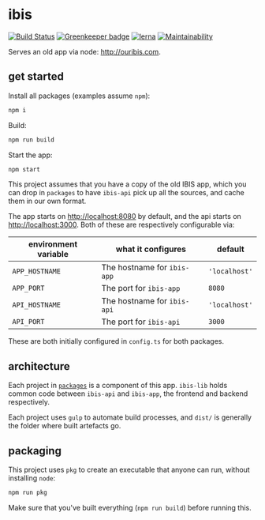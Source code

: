 # ibis

[![Build Status](https://travis-ci.com/ibis-app/ibis.svg?branch=master)](https://travis-ci.com/ibis-app/ibis) [![Greenkeeper badge](https://badges.greenkeeper.io/ibis-app/ibis.svg)](https://greenkeeper.io/)
[![lerna](https://img.shields.io/badge/maintained%20with-lerna-cc00ff.svg)](https://lerna.js.org/)
[![Maintainability](https://api.codeclimate.com/v1/badges/5038dc9614b67db2b27f/maintainability)](https://codeclimate.com/github/ibis-app/ibis/maintainability)

Serves an old app via node: <http://ouribis.com>.

## get started

Install all packages (examples assume `npm`):

```bash
npm i
```

Build:

```bash
npm run build
```

Start the app:

```bash
npm start
```

This project assumes that you have a copy of the old IBIS app, which you can drop in `packages` to have `ibis-api` pick up all the sources, and cache them in our own format.

The app starts on <http://localhost:8080> by default, and the api starts on <http://localhost:3000>. Both of these are respectively configurable via:

| environment variable | what it configures | default |
|-|-|-|
| `APP_HOSTNAME` | The hostname for `ibis-app` | `'localhost'` |
| `APP_PORT` | The port for `ibis-app` | `8080` |
| `API_HOSTNAME` | The hostname for `ibis-api` | `'localhost'` |
| `API_PORT` | The port for `ibis-api` | `3000` |

These are both initially configured in `config.ts` for both packages.

## architecture

Each project in [`packages`](packages/) is a component of this app. `ibis-lib` holds common code between `ibis-api` and `ibis-app`, the frontend and backend respectively.

Each project uses `gulp` to automate build processes, and `dist/` is generally the folder where built artefacts go.

## packaging

This project uses `pkg` to create an executable that anyone can run, without installing `node`:

```bash
npm run pkg
```

Make sure that you've built everything (`npm run build`) before running this.
